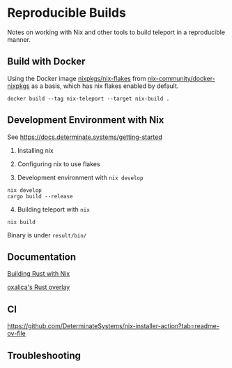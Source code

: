 # Reproducible Builds
Notes on working with Nix and other tools to build teleport in a reproducible manner.

## Build with Docker
Using the Docker image [nixpkgs/nix-flakes](https://hub.docker.com/r/nixpkgs/nix-flakes)
from [nix-community/docker-nixpkgs](https://github.com/nix-community/docker-nixpkgs) as
a basis, which has nix flakes enabled by default.

```shell
docker build --tag nix-teleport --target nix-build .
```

## Development Environment with Nix
See https://docs.determinate.systems/getting-started

1. Installing nix

2. Configuring nix to use flakes

3. Development environment with `nix develop`
```
nix develop
cargo build --release
```

4. Building teleport with `nix`
```
nix build
```
Binary is under `result/bin/`



## Documentation
[Building Rust with Nix](https://github.com/NixOS/nixpkgs/blob/master/doc/languages-frameworks/rust.section.md#importing-a-cargolock-file-importing-a-cargolock-file)

[oxalica's Rust overlay](https://github.com/oxalica/rust-overlay)

## CI
https://github.com/DeterminateSystems/nix-installer-action?tab=readme-ov-file

## Troubleshooting
